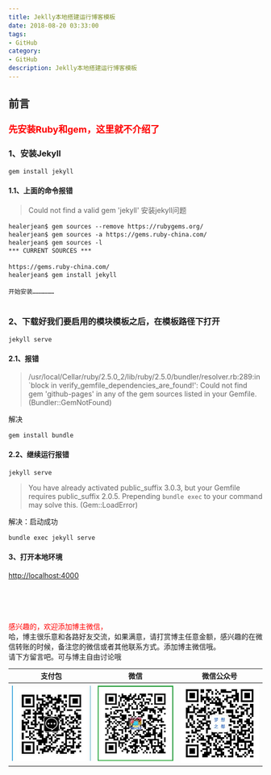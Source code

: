 ```yaml
---
title: Jeklly本地搭建运行博客模板
date: 2018-08-20 03:33:00
tags: 
- GitHub
category: 
- GitHub
description: Jeklly本地搭建运行博客模板
---
```

<!-- image url 
https://raw.githubusercontent.com/HealerJean123/HealerJean123.github.io/master/blogImages
　　首行缩进
<font color="red">  </font>

<font  color="red" size="4">   </font>


<font size="4">   </font>
-->

## 前言

### <font  color="red" size="4"> 先安装Ruby和gem，这里就不介绍了 </font>

### 1、安装Jekyll

```shell
gem install jekyll

```

#### 1.1、上面的命令报错

> Could not find a valid gem 'jekyll' 安装jekyll问题

```shell
healerjean$ gem sources --remove https://rubygems.org/
healerjean$ gem sources -a https://gems.ruby-china.com/
healerjean$ gem sources -l
*** CURRENT SOURCES ***
	
https://gems.ruby-china.com/
healerjean$ gem install jekyll 

开始安装………………


```

### 2、下载好我们要启用的模块模板之后，在模板路径下打开


```shell
jekyll serve 

```

#### 2.1、报错

> /usr/local/Cellar/ruby/2.5.0_2/lib/ruby/2.5.0/bundler/resolver.rb:289:in `block in verify_gemfile_dependencies_are_found!': Could not find gem 'github-pages' in any of the gem sources listed in your Gemfile. (Bundler::GemNotFound)

解决

```shell
gem install bundle
```
#### 2.2、继续运行报错

```shell
jekyll serve

```

> You have already activated public_suffix 3.0.3, but your Gemfile requires public_suffix 2.0.5. Prepending `bundle exec` to your command may solve this. (Gem::LoadError)

解决：启动成功

```shell
bundle exec jekyll serve

```

#### 3、打开本地环境

[http://localhost:4000](http://localhost:4000)



<br/><br/><br/><br/>
<font color="red"> 感兴趣的，欢迎添加博主微信， </font><br/>
哈，博主很乐意和各路好友交流，如果满意，请打赏博主任意金额，感兴趣的在微信转账的时候，备注您的微信或者其他联系方式。添加博主微信哦。
<br/>
请下方留言吧。可与博主自由讨论哦

|支付包 | 微信|微信公众号|
|:-------:|:-------:|:------:|
|![支付宝](https://raw.githubusercontent.com/HealerJean/HealerJean.github.io/master/assets/img/tctip/alpay.jpg) | ![微信](https://raw.githubusercontent.com/HealerJean/HealerJean.github.io/master/assets/img/tctip/weixin.jpg)|![微信公众号](https://raw.githubusercontent.com/HealerJean/HealerJean.github.io/master/assets/img/my/qrcode_for_gh_a23c07a2da9e_258.jpg)|




<!-- Gitalk 评论 start  -->

<link rel="stylesheet" href="https://unpkg.com/gitalk/dist/gitalk.css">
<script src="https://unpkg.com/gitalk@latest/dist/gitalk.min.js"></script> 
<div id="gitalk-container"></div>    
 <script type="text/javascript">
    var gitalk = new Gitalk({
		clientID: `1d164cd85549874d0e3a`,
		clientSecret: `527c3d223d1e6608953e835b547061037d140355`,
		repo: `HealerJean.github.io`,
		owner: 'HealerJean',
		admin: ['HealerJean'],
		id: 'T8sHKAvfVrJwtazX',
    });
    gitalk.render('gitalk-container');
</script> 

<!-- Gitalk end -->

